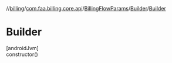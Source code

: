 //[billing](../../../../index.md)/[com.faa.billing.core.api](../../index.md)/[BillingFlowParams](../index.md)/[Builder](index.md)/[Builder](-builder.md)

# Builder

[androidJvm]\
constructor()
